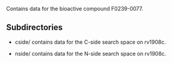 Contains data for the bioactive compound F0239-0077.

## Subdirectories

- cside/ contains data for the C-side search space on rv1908c.

- nside/ contains data for the N-side search space on rv1908c.

